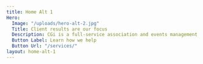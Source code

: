 ```yaml
---
title: Home Alt 1
Hero:
  Image: "/uploads/hero-alt-2.jpg"
  Title: Client results are our focus
  Description: CGi is a full-service association and events management company.
  Button Label: Learn how we help
  Button Url: "/services/"
layout: home-alt-1
---
```



